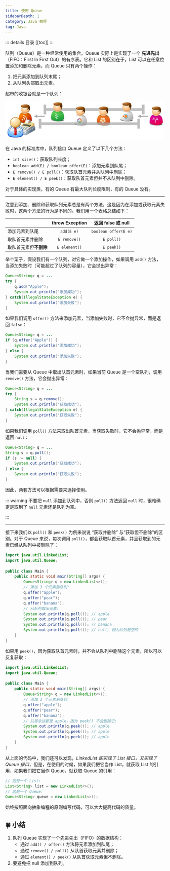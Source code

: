 ```yaml
---
title: 使用 Queue
sidebarDepth: 1
category: Java 教程
tag: Java
---
```


::: details 目录
[[toc]]
:::

队列（Queue）是一种经常使用的集合。Queue 实际上是实现了一个 **先进先出**（FIFO：First In First Out）的有序表。它和 List 的区别在于，List 可以在任意位置添加和删除元素，而 Queue 只有两个操作：

1. 把元素添加到队列末尾；
2. 从队列头部取出元素。

超市的收银台就是一个队列：

![queue](assets/queue.png)

在 Java 的标准库中，队列接口 Queue 定义了以下几个方法：

- `int size()`：获取队列长度；
- `boolean add(E) / boolean offer(E)`：添加元素到队尾；
- `E remove() / E poll()`：获取队首元素并从队列中删除；
- `E element() / E peek()`：获取队首元素但并不从队列中删除。

对于具体的实现类，有的 Queue 有最大队列长度限制，有的 Queue 没有。

---

注意到添加、删除和获取队列元素总是有两个方法，这是因为在添加或获取元素失败时，这两个方法的行为是不同的。我们用一个表格总结如下：

|                        | throw Exception |  返回 false 或 null  |
| ---------------------- | :-------------: | :------------------: |
| 添加元素到队尾         |   `add(E e)`    | `boolean offer(E e)` |
| 取队首元素并删除       |  `E remove()`   |      `E poll()`      |
| 取队首元素但**不删除** |  `E element()`  |      `E peek()`      |

举个栗子，假设我们有一个队列，对它做一个添加操作，如果调用 `add()` 方法，当添加失败时（可能超过了队列的容量），它会抛出异常：

```java
Queue<String> q = ...
try {
    q.add("Apple");
    System.out.println("添加成功");
} catch(IllegalStateException e) {
    System.out.println("添加失败");
}
```

如果我们调用 `offer()` 方法来添加元素，当添加失败时，它不会抛异常，而是返回 `false`：

```java
Queue<String> q = ...
if (q.offer("Apple")) {
    System.out.println("添加成功");
} else {
    System.out.println("添加失败");
}
```

当我们需要从 Queue 中取出队首元素时，如果当前 Queue 是一个空队列，调用 `remove()` 方法，它会抛出异常：

```java
Queue<String> q = ...
try {
    String s = q.remove();
    System.out.println("获取成功");
} catch(IllegalStateException e) {
    System.out.println("获取失败");
}
```

如果我们调用 `poll()` 方法来取出队首元素，当获取失败时，它不会抛异常，而是返回 `null`：

```java
Queue<String> q = ...
String s = q.poll();
if (s != null) {
    System.out.println("获取成功");
} else {
    System.out.println("获取失败");
}
```

因此，两套方法可以根据需要来选择使用。

::: warning
不要把 `null` 添加到队列中，否则 `poll()` 方法返回 `null` 时，很难确定是取到了 `null` 元素还是队列为空。

:::

---

接下来我们以 `poll()` 和 `peek()` 为例来说说 “获取并删除” 与“获取但不删除”的区别。对于 Queue 来说，每次调用 `poll()`，都会获取队首元素，并且获取到的元素已经从队列中被删除了：

```java
import java.util.LinkedList;
import java.util.Queue;

public class Main {
    public static void main(String[] args) {
        Queue<String> q = new LinkedList<>();
        // 添加 3 个元素到队列:
        q.offer("apple");
        q.offer("pear");
        q.offer("banana");
        // 从队列取出元素:
        System.out.println(q.poll()); // apple
        System.out.println(q.poll()); // pear
        System.out.println(q.poll()); // banana
        System.out.println(q.poll()); // null, 因为队列是空的
    }
}
```

如果用 `peek()`，因为获取队首元素时，并不会从队列中删除这个元素，所以可以反复获取：

```java
import java.util.LinkedList;
import java.util.Queue;

public class Main {
    public static void main(String[] args) {
        Queue<String> q = new LinkedList<>();
        // 添加 3 个元素到队列:
        q.offer("apple");
        q.offer("pear");
        q.offer("banana");
        // 队首永远都是 apple，因为 peek() 不会删除它:
        System.out.println(q.peek()); // apple
        System.out.println(q.peek()); // apple
        System.out.println(q.peek()); // apple
    }
}
```

从上面的代码中，我们还可以发现，_LinkedList 即实现了 List 接口，又实现了 Queue 接口_，但是，在使用的时候，如果我们把它当作 List，就获取 List 的引用，如果我们把它当作 Queue，就获取 Queue 的引用：

```java
// 这是一个 List:
List<String> list = new LinkedList<>();
// 这是一个 Queue:
Queue<String> queue = new LinkedList<>();
```

始终按照面向抽象编程的原则编写代码，可以大大提高代码的质量。

## 🍀 小结

1. 队列 Queue 实现了一个先进先出（FIFO）的数据结构：
   - 通过 `add() / offer()` 方法将元素添加到队尾；
   - 通过 `remove() / poll()` 从队首获取元素并删除；
   - 通过 `element() / peek()` 从队首获取元素但不删除。
2. 要避免把 null 添加到队列。
